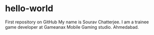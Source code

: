 # hello-world
First repository on GitHub
My name is Sourav Chatterjee. I am a trainee game developer at Gameanax Mobile Gaming studio. Ahmedabad.
